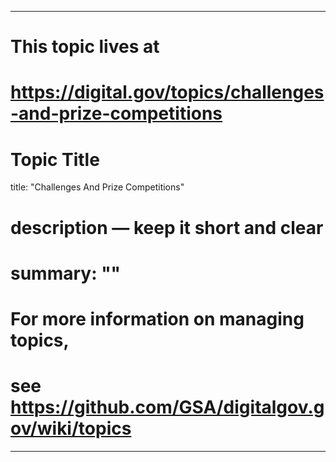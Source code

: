 
---
# This topic lives at
# https://digital.gov/topics/challenges-and-prize-competitions

# Topic Title
title: "Challenges And Prize Competitions"

# description — keep it short and clear
# summary: ""


# For more information on managing topics,
# see https://github.com/GSA/digitalgov.gov/wiki/topics
---